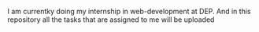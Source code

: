 I am currentky doing my internship in web-development at DEP. And in this repository all the tasks that are assigned to me will be uploaded
